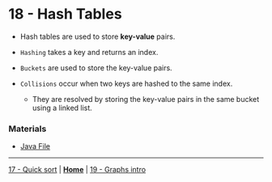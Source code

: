 # 18 - Hash Tables

- Hash tables are used to store **key-value** pairs.

- `Hashing` takes a key and returns an index.

- `Buckets` are used to store the key-value pairs.

- `Collisions` occur when two keys are hashed to the same index.
  - They are resolved by storing the key-value pairs in the same bucket using a linked list.



### Materials

* [Java File](./hash.java)


---

[17 - Quick sort](../17-quick-sort/README.md) | **[Home](../README.md)** | [19 - Graphs intro](../19-graph/README.md)